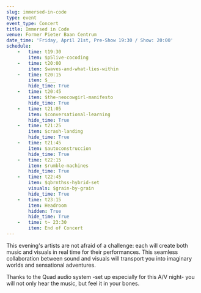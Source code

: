 ```yaml
---
slug: immersed-in-code
type: event
event_type: Concert
title: Immersed in Code
venue: Former Pieter Baan Centrum
date_time: 'Friday, April 21st, Pre-Show 19:30 / Show: 20:00'
schedule:
    -   time: t19:30
        item: $p5live-cocoding
    -   time: t20:00
        item: $waves-and-what-lies-within
    -   time: t20:15
        item: $___
        hide_time: True
    -   time: t20:45
        item: $the-neocowgirl-manifesto
        hide_time: True
    -   time: t21:05
        item: $conversational-learning
        hide_time: True
    -   time: t21:25
        item: $crash-landing
        hide_time: True
    -   time: t21:45
        item: $autoconstruccion
        hide_time: True
    -   time: t22:15
        item: $rumble-machines
        hide_time: True
    -   time: t22:45
        item: $qbrnthss-hybrid-set
        visuals: $grain-by-grain
        hide_time: True
    -   time: t23:15
        item: Headroom
        hidden: True
        hide_time: True
    -   time: t~ 23:30
        item: End of Concert
---
```


This evening's artists are not afraid of a challenge: each will create both music and visuals in real time for their performances. This seamless collaboration between sound and visuals will transport you into imaginary worlds and sensational adventures.

Thanks to the Quad audio system -set up especially for this A/V night- you will not only hear the music, but feel it in your bones.